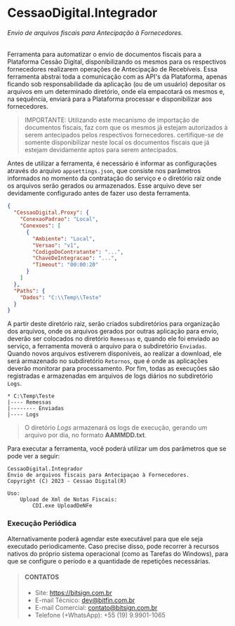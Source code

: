 # CessaoDigital.Integrador
###### Envio de arquivos fiscais para Antecipação à Fornecedores.
Ferramenta para automatizar o envio de documentos fiscais para a Plataforma Cessão Digital, disponibilizando os mesmos para os respectivos fornecedores realizarem operações de Antecipação de Recebíveis. Essa ferramenta abstrai toda a comunicação com as API's da Plataforma, apenas ficando sob responsabilidade da aplicação (ou de um usuário) depositar os arquivos em um determinado diretório, onde ela empacotará os mesmos e, na sequência, enviará para a Plataforma processar e disponibilizar aos fornecedores.

> IMPORTANTE: Utilizando este mecanismo de importação de documentos fiscais, faz com que os mesmos já estejam autorizados à serem antecipados pelos respectivos fornecedores. certifique-se de somente disponibilizar neste local os documentos fiscais que já estejam devidamente aptos para serem antecipados.

Antes de utilizar a ferramenta, é necessário é informar as configurações através do arquivo `appsettings.json`, que consiste nos parâmetros informados no momento da contratação do serviço e o diretório raiz onde os arquivos serão gerados ou armazenados. Esse arquivo deve ser devidamente configurado antes de fazer uso desta ferramenta.

```json
{
  "CessaoDigital.Proxy": {
    "ConexaoPadrao": "Local",
    "Conexoes": [
      {
        "Ambiente": "Local",
        "Versao": "v1",
        "CodigoDoContratante": "...",
        "ChaveDeIntegracao": "...",
        "Timeout": "00:00:20"
      }
    ]
  },
  "Paths": {
    "Dados": "C:\\Temp\\Teste"
  }
}
```
A partir deste diretório raiz, serão criados subdiretórios para organização dos arquivos, onde os arquivos gerados por outras aplicação para envio, deverão ser colocados no diretório `Remessas` e, quando ele foi enviado ao serviço, a ferramenta moverá o arquivo para o subdiretório `Enviadas`. Quando novos arquivos estiverem disponíveis, ao realizar a download, ele será armazenado no subdiretório `Retornos`, que é onde as aplicações deverão monitorar para processamento. Por fim, todas as execuções são registradas e armazenadas em arquivos de logs diários no subdiretório `Logs`.
```
* C:\Temp\Teste
|---- Remessas
|-------- Enviadas
|---- Logs
```

> O diretório *Logs* armazenará os logs de execução, gerando um arquivo por dia, no formato **AAMMDD.txt**.

Para executar a ferramenta, você poderá utilizar um dos parâmetros que se pode ver a seguir:

```
CessaoDigital.Integrador
Envio de arquivos fiscais para Antecipaçao à Fornecedores.
Copyright (C) 2023 - Cessao Digital(R)

Uso:
    Upload de Xml de Notas Fiscais:
        CDI.exe UploadDeNFe
```

### Execução Periódica
Alternativamente poderá agendar este executável para que ele seja executado periodicamente. Caso precise disso, pode recorrer à recursos nativos do próprio sistema operacional (como as Tarefas do Windows), para que se configure o período e a quantidade de repetições necessárias.

> #### CONTATOS
>
> - Site: <https://bitsign.com.br>
> - E-mail Técnico: <dev@bitfin.com.br>
> - E-mail Comercial: <contato@bitsign.com.br>
> - Telefone (+WhatsApp): +55 (19) 9.9901-1065
